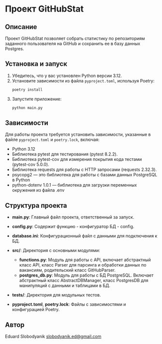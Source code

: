 # Проект GitHubStat

## Описание
Проект GitHubStat позволяет собрать статистику по репозиториям заданного пользователя
на GitHub и сохранить ее в базу данных Postgres.


## Установка и запуск
1. Убедитесь, что у вас установлен Python версии 3.12.
2. Установите зависимости из файла `pyproject.toml`, используя Poetry:
    ```bash
    poetry install
    ```
3. Запустите приложение:
    ```bash
    python main.py
    ```

## Зависимости
Для работы проекта требуется установить зависимости, указанные в файле `pyproject.toml` и `poetry.lock`, включая:

- Python 3.12
- Библиотека pytest для тестирования (pytest 8.2.2).
- Библиотека pytest-cov для измерения покрытия кода тестами (pytest-cov 5.0.0).
- Библиотека requests для работы с HTTP запросами (requests 2.32.3).
- psycopg2 — это библиотека для работы с базами данных PostgreSQL в Python
- python-dotenv 1.0.1 — библиотека для загрузки переменных окружения из файла .env

## Структура проекта

- **main.py**: Главный файл проекта, ответственный за запуск.
- **config.py**: Содержит  функцию - конфигуратор БД - config.
- **database.ini**: Конфигурационный файл с данными для подключения к БД.

- **src/**: Директория с основными модулями:
    - **functions.py**: Модуль для работы с API, включает абстрактный класс API, класс Parser для парсинга 
    и обработки данных по вакансиям, родительский класс GitHubParser.
    - **postgres_db.py**: Модуль для работы с БД PostgreSQL. Включает абстрактный класс AbstractDBManager, 
    класс PostgresDB для манипуляций с данными и таблицами в БД.


- **tests/**: Директория для модульных тестов.

- **pyproject.toml**, **poetry.lock**: Файлы с зависимостями и конфигурацией Poetry.



## Автор
Eduard Slobodyanik <slobodyanik.ed@gmail.com>
